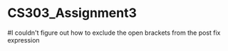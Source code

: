 # CS303_Assignment3
#I couldn't figure out how to exclude the open brackets from the post fix expression
